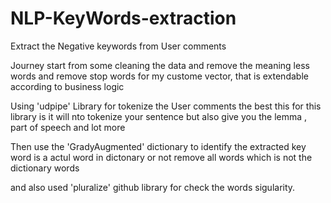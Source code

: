 # NLP-KeyWords-extraction
Extract the Negative keywords from User comments

Journey start from some cleaning the data and remove the meaning less words and remove stop words for my custome vector, that is extendable according to business logic

Using 'udpipe' Library for tokenize the User comments the best this for this library is it will nto tokenize your sentence but also give you the lemma , part of speech and lot more

Then use the 'GradyAugmented' dictionary to identify the extracted key word is a actul word in dictonary or not remove all words which is not the dictionary words

and also used 'pluralize' github library for check the words sigularity.
